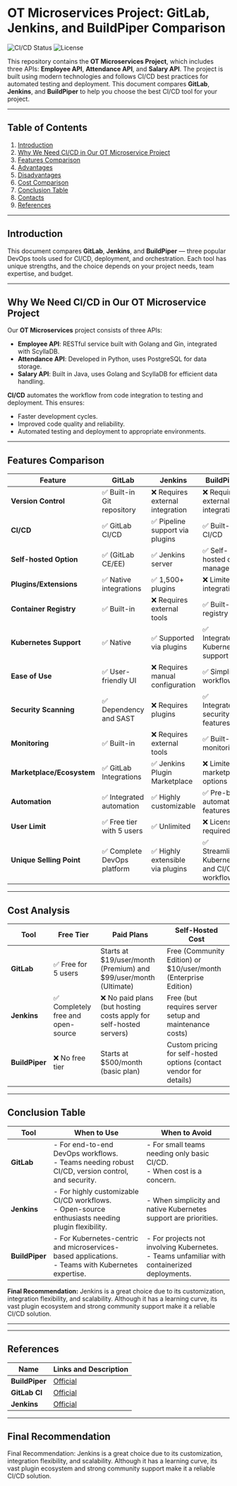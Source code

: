 # OT Microservices Project: GitLab, Jenkins, and BuildPiper Comparison

![CI/CD Status](https://img.shields.io/badge/CI/CD-Enabled-brightgreen) 
![License](https://img.shields.io/badge/License-MIT-blue)

This repository contains the **OT Microservices Project**, which includes three APIs: **Employee API**, **Attendance API**, and **Salary API**. The project is built using modern technologies and follows CI/CD best practices for automated testing and deployment. This document compares **GitLab**, **Jenkins**, and **BuildPiper** to help you choose the best CI/CD tool for your project.

---

## Table of Contents
1. [Introduction](#introduction)
2. [Why We Need CI/CD in Our OT Microservice Project](#why-we-need-cicd-in-our-ot-microservice-project)
3. [Features Comparison](#features-comparison)
4. [Advantages](#advantages)
5. [Disadvantages](#disadvantages)
6. [Cost Comparison](#cost-comparison)
7. [Conclusion Table](#conclusion-table)
8. [Contacts](#contacts)
9. [References](#references)

---

## Introduction
This document compares **GitLab**, **Jenkins**, and **BuildPiper** — three popular DevOps tools used for CI/CD, deployment, and orchestration. Each tool has unique strengths, and the choice depends on your project needs, team expertise, and budget.

---

## Why We Need CI/CD in Our OT Microservice Project
Our **OT Microservices** project consists of three APIs:
- **Employee API**: RESTful service built with Golang and Gin, integrated with ScyllaDB.
- **Attendance API**: Developed in Python, uses PostgreSQL for data storage.
- **Salary API**: Built in Java, uses Golang and ScyllaDB for efficient data handling.

**CI/CD** automates the workflow from code integration to testing and deployment. This ensures:
- Faster development cycles.
- Improved code quality and reliability.
- Automated testing and deployment to appropriate environments.

---

## Features Comparison

| **Feature**               | **GitLab**                          | **Jenkins**                          | **BuildPiper**                        |
|---------------------------|-------------------------------------|--------------------------------------|---------------------------------------|
| **Version Control**        | ✅ Built-in Git repository          | ❌ Requires external integration      | ❌ Requires external integration       |
| **CI/CD**                  | ✅ GitLab CI/CD                     | ✅ Pipeline support via plugins       | ✅ Built-in CI/CD                      |
| **Self-hosted Option**     | ✅ (GitLab CE/EE)                   | ✅ Jenkins server                     | ✅ Self-hosted or managed              |
| **Plugins/Extensions**     | ✅ Native integrations              | ✅ 1,500+ plugins                     | ❌ Limited integrations                |
| **Container Registry**     | ✅ Built-in                         | ❌ Requires external tools            | ✅ Built-in registry                   |
| **Kubernetes Support**     | ✅ Native                           | ✅ Supported via plugins              | ✅ Integrated Kubernetes support       |
| **Ease of Use**            | ✅ User-friendly UI                 | ❌ Requires manual configuration       | ✅ Simplified workflows                |
| **Security Scanning**      | ✅ Dependency and SAST              | ❌ Requires plugins                   | ✅ Integrated security features        |
| **Monitoring**             | ✅ Built-in                         | ❌ Requires external tools            | ✅ Built-in monitoring                 |
| **Marketplace/Ecosystem**  | ✅ GitLab Integrations              | ✅ Jenkins Plugin Marketplace         | ❌ Limited marketplace options         |
| **Automation**             | ✅ Integrated automation            | ✅ Highly customizable                 | ✅ Pre-built automation features       |
| **User Limit**             | ✅ Free tier with 5 users           | ✅ Unlimited                          | ❌ Licensing required                  |
| **Unique Selling Point**   | ✅ Complete DevOps platform         | ✅ Highly extensible via plugins      | ✅ Streamlined Kubernetes and CI/CD workflows |

___




## Cost Analysis

| **Tool**      | **Free Tier**                     | **Paid Plans**                                                                 | **Self-Hosted Cost**                                                                 |
|---------------|-----------------------------------|-------------------------------------------------------------------------------|-------------------------------------------------------------------------------------|
| **GitLab**    | ✅ Free for 5 users               | Starts at $19/user/month (Premium) and $99/user/month (Ultimate)              | Free (Community Edition) or $10/user/month (Enterprise Edition)                     |
| **Jenkins**   | ✅ Completely free and open-source| ❌ No paid plans (but hosting costs apply for self-hosted servers)             | Free (but requires server setup and maintenance costs)                              |
| **BuildPiper**| ❌ No free tier                   | Starts at $500/month (basic plan)                                             | Custom pricing for self-hosted options (contact vendor for details)                 |

---


## Conclusion Table  

| **Tool**        | **When to Use**                                                                                    | **When to Avoid**                                                                                   |
|------------------|---------------------------------------------------------------------------------------------------|-----------------------------------------------------------------------------------------------------|
| **GitLab**       | - For end-to-end DevOps workflows. <br> - Teams needing robust CI/CD, version control, and security.| - For small teams needing only basic CI/CD.<br> - When cost is a concern.                          |
| **Jenkins**      | - For highly customizable CI/CD workflows. <br> - Open-source enthusiasts needing plugin flexibility.| - When simplicity and native Kubernetes support are priorities.                                    |
| **BuildPiper**   | - For Kubernetes-centric and microservices-based applications. <br> - Teams with Kubernetes expertise.| - For projects not involving Kubernetes.<br> - Teams unfamiliar with containerized deployments.   |




**Final Recommendation:**
Jenkins is a great choice due to its customization, integration flexibility, and scalability. Although it has a learning curve, its vast plugin ecosystem and strong community support make it a reliable CI/CD solution.

---



---

## References

| **Name**        | **Links and Description**                                                                 |
|-----------------|------------------------------------------------------------------------------------------|
| **BuildPiper**  | [Official](https://buildpiper.io) | [Documentation](https://docs.buildpiper.io) |
| **GitLab CI**   | [Official](https://gitlab.com) | [Documentation](https://docs.gitlab.com)    |
| **Jenkins**     | [Official](https://jenkins.io) | [Documentation](https://www.jenkins.io/doc/)|

---

## Final Recommendation
Final Recommendation:
Jenkins is a great choice due to its customization, integration flexibility, and scalability. Although it has a learning curve, its vast plugin ecosystem and strong community support make it a reliable CI/CD solution.
